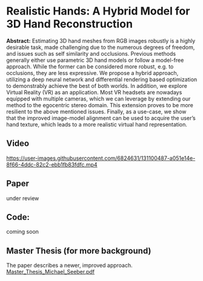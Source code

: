 # Realistic Hands: A Hybrid Model for 3D Hand Reconstruction

**Abstract:** Estimating 3D hand meshes from RGB images robustly is a highly desirable task, made challenging due to the numerous degrees of freedom, and issues such as self similarity and occlusions. Previous methods generally either use parametric 3D hand models or follow a model-free approach. While the former can be considered more robust,
e.g. to occlusions, they are less expressive. We propose a hybrid approach, utilizing a deep neural network and differential rendering based optimization to demonstrably achieve the best of both worlds. In addition, we explore Virtual Reality (VR) as an application. Most VR headsets are nowadays equipped with multiple cameras, which we can leverage by extending our method to the egocentric stereo domain. This extension proves to be more resilient to the above mentioned issues. Finally, as a use-case, we show that the improved image-model alignment can be used to acquire the user’s hand texture, which leads to a more realistic virtual hand representation.

## Video
https://user-images.githubusercontent.com/6824631/131100487-a051e14e-8f66-4ddc-82c2-ebb1fb83fdfc.mp4

## Paper
under review

## Code:
coming soon

## Master Thesis (for more background)
The paper describes a newer, improved approach.
[Master_Thesis_Michael_Seeber.pdf](https://github.com/michaelseeber/realistic-hands/files/7065803/Master_Thesis_Michael_Seeber.pdf)



